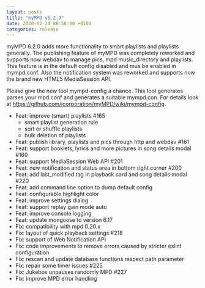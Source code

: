 ```yaml
---
layout: posts
title: "myMPD v6.2.0"
date: 2020-02-24 08:50:00 +0100
categories: release
---
```


myMPD 6.2.0 adds more functionality to smart playlists and playlists generally. The publishing feature of myMPD was completely reworked and supports now webdav to manage pics, mpd music_directory and playlists. This feature is in the default config disabled and mus be enabled in mympd.conf. Also the notification system was reworked and supports now the brand new HTML5 MediaSession API.

Please give the new tool mympd-config a chance. This tool generates parses your mpd.conf and generates a suitable mympd.con. For details look at https://github.com/jcorporation/myMPD/wiki/mympd-config.

- Feat: improve (smart) playlists #165 
  - smart playlist generation rule
  - sort or shuffle playlists
  - bulk deletion of playlists
- Feat: publish library, playlists and pics through http and webdav #161
- Feat: support booklets, lyrics and more pictures in song details modal #160
- Feat: support MediaSession Web API #201 
- Feat: new notification and status area in bottom right corner #200
- Feat: add last_modified tag in playback card and song details modal #220
- Feat: add command line option to dump default config
- Feat: configurable highlight color
- Feat: improve settings dialog
- Feat: support replay gain mode auto
- Feat: improve console logging
- Feat: update mongoose to version 6.17
- Fix: compatibility with mpd 0.20.x
- Fix: layout of quick playback settings #218
- Fix: support of Web Notification API
- Fix: code improvements to remove errors caused by stricter eslint configuration
- Fix: rescan and update database functions respect path parameter
- Fix: repair some timer issues #225
- Fix: Jukebox unpauses randomly MPD #227
- Fix: improve MPD error handling
